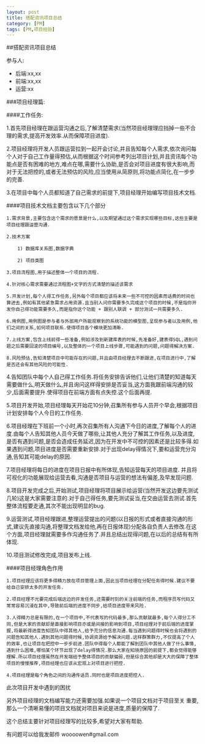 ```yaml
---
layout: post
title: 搭配资讯项目总结
category: [PM]
tags: [PM,项目经验]
---
```


##搭配资讯项目总结

参与人:

* 后端:xx,xx
* 前端:xx,xx
* 运营:xx

###项目经理篇:

####工作任务:

1.首先项目经理在跟运营沟通之后,了解清楚需求(当然项目经理理应挡掉一些不合理的需求,提高开发效率.从而保障项目进度).

2.项目经理将开发人员跟运营拉到一起开会讨论,并且告知每个人需求,依次询问每个人对于自己工作量得预估,从而根据这个时间参考列出项目计划,并且资讯每个功能点是否有困难的地方,难点在哪,需要什么协助,是否会对项目进度有很大影响,而对于无法把控的,或者无法预估的风险,应当使用从简原则,将功能点简化,在一步步的完善.

3.在项目中每个人员都知道了自己需求的前提下,项目经理开始编写项目技术文档.

####项目技术文档主要包含以下几个部分

	1.需求背景,主要包含这个需求的愿景是什么,以及期望通过这个需求实现哪些目标,这些主要是项目经理跟运营沟通.

	2.技术方案

		1) 数据库关系图,数据字典

		2) 项目类图

	3.项目流程图,用于描述整体一个项目的流程.

	4.针对核心需求需要通过流程图+文字的方式清楚的描述该需求

	5.开发计划,每个人得工作任务,另外每个项目都应该将未来一些不可控的因素而话费的时间也算进去,例如有其他紧急需求占用资源.且当别人问你需要多久完成这个项目的时候,不是指你开发你自己得功能需要多久,而是指你这个功能 + 跟别人联调 + 部分测试一共需要多久.

	6.用例图,用例图是参与者与外部用户所能观察到的系统功能的模型图,呈现参与者以及用例,他们之间的关系,如何项目联系.使得项目各个模块更加清晰.

	7.上线方案,包含上线前得一些准备,例如涉及到新建库表的时候,先准备好,建表得SQL,遇到问题之后需要回滚的项目编号,以及整体的一个项目上线步骤,可能遇到的问题,问题得解决方案.

	8.风险预估,告知清楚项目中可能存在的问题,并且由项目经理去不断跟进,在项目进行中,了解是否还会有其他风险的可能性.

4.告知团队中每个人自己得工作任务.将任务安排告诉他们,让他们清楚的知道每天需要做什么,明天做什么,并且询问这样得安排是否妥当,这方面我跟前端沟通的较少,后面需要提升.使得项目在前端方面有点失控.这个后面再提.

5.项目开发开始,项目经理每天开始花10分钟,召集所有参与人员开个早会,根据项目计划安排每个人今日的工作任务.

6.项目经理在下班前一个小时,再次召集所有人沟通下今日的进度,了解每个人的进度.由每个人告知其他人员今天做了哪些,让其他人充分了解其工作任务,以及进度,是否有遇到问题,是否会造成任务延迟,因为在开发中不可控的因素还是比较多得.如果遇到问题,项目进度是否需要重新安排.对于出现delay得情况下,要和运营充分沟通,告知其可能delay的原因.

7.项目经理将每日的进度在项目日报中有所体现,告知运营每天的项目进度.
并且将可视化的功能展现给运营去看,沟通是否项目与运营的想法有偏差,及早发现问题.

8.项目开发完成之后,开始测试,项目经理将项目展示给运营(当然开发这边要先测试几轮)这是大家需要注意的.对于自己得任务,要先测试妥当,在交由运营去测试.首先整体流程要走通,其次不能出现明显的bug.

9.运营测试,项目经理跟进,整理运营提出的问题(以日报的形式或者直接沟通的形式,建议先直接沟通,将整理文档发给他,再在日报体现)分配各自负责人去修改.在这个方面,项目经理就需要多作沟通任务了.并且总结出现得问题,在以后的总结有有所体现.

10.项目测试修改完成,项目发布上线.

####项目经理角色作用

	1.项目经理应该将更多得精力放在项目管理上面,因此当项目经理在分配任务得时候.建议不要给自己安排太多的开发任务.

	2.项目经理不光要完成后端这边的开发任务,还需要时刻的关注前端的任务,而程序员写代码又常常容易沉浸在其中,导致前后端的进度不同步,给项目进度带来风险.

	3.人得精力总是有限的,在一个项目中,不代表写的代码最多,那么贡献就最多,每个人得分工不同,但是大家的贡献却是直接影响项目亦或是间接的影响到项目,项目经理对于前后端的进度掌握,将最新得进度告知团队中得其他人,给予充分的信息沟通.每当遇到问题得时候也会将遇到的问题告知其他人.遇到其他问题得时候,协调资源给予解决问题.这样群策群力,不仅提高了个人的效率,也让项目在把控中一步步前进.团队中得每个人都能了解到团队中其他人做了什么事情,遇到什么困难,哪怕某个环节出现了delay得情况.那么大家在知晓原因的前提下,都会觉得能够理解.所以项目经理虽然在开发端给予整体项目的贡献偏弱,但是综合其他却是大大的保障了整体项目的慢慢推荐,项目经理也应该从宏观上对项目进行把控.

	4.项目经理是每个角色之间的沟通传话员.同时也是项目进度把控人.

此次项目开发中遇到的困扰

>
另外项目经理的文档编写能力还需要加强.如果说一个项目文档对于项目至关
重要,那么一个清晰易懂的项目文档就对项目来说是进度,质量的保障了.

这个总结主要针对项目经理写的比较多,希望对大家有帮助.

有问题可以给我发邮件 woooowen#gmail.com